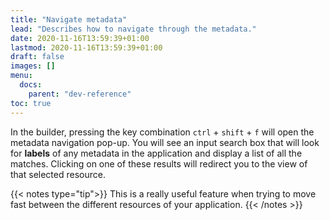```yaml
---
title: "Navigate metadata"
lead: "Describes how to navigate through the metadata."
date: 2020-11-16T13:59:39+01:00
lastmod: 2020-11-16T13:59:39+01:00
draft: false
images: []
menu:
  docs:
    parent: "dev-reference"
toc: true
---
```


In the builder, pressing the key combination `ctrl` + `shift` + `f`  will open the metadata navigation pop-up. You will see an input search box that will look for **labels** of any metadata in the application and display a list of all the matches. Clicking on one of these results will redirect you to the view of that selected resource.

{{< notes type="tip">}}
This is a really useful feature when trying to move fast between the different resources of your application.
{{< /notes >}}